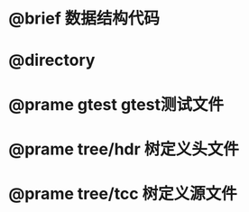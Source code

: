 # ###############################################
# 
# @brief 数据结构代码
#
# @directory
# @prame  gtest gtest测试文件
# @prame  tree/hdr 树定义头文件
# @prame  tree/tcc 树定义源文件 
#
#
#
